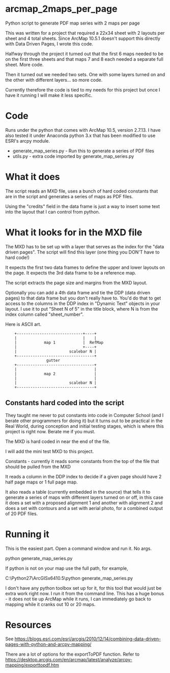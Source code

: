 # arcmap_2maps_per_page
Python script to generate PDF map series with 2 maps per page 

This was written for a project that required a 22x34 sheet with 2
layouts per sheet and 4 total sheets.  Since ArcMap 10.5.1 doesn't
support this directly with Data Driven Pages, I wrote this code.

Halfway through the project it turned out that the first 6 maps
needed to be on the first three sheets and that maps 7 and 8 each
needed a separate full sheet. More code.

Then it turned out we needed two sets. One with some layers turned on
and the other with different layers... so more code.

Currently therefore the code is tied to my needs for this project
but once I have it running I will make it less specific. 

# Code

Runs under the python that comes with ArcMap 10.5, version 2.7.13.
I have also tested it under Anaconda python 3.x that has been modified
to use ESRI's arcpy module.

* generate_map_series.py - Run this to generate a series of PDF files
* utils.py - extra code imported by generate_map_series.py

# What it does

The script reads an MXD file,
uses a bunch of hard coded constants that are in the script
and generates a series of maps as PDF files.

Using the "credits" field in the data frame is just a way to insert
some text into the layout that I can control from python.

# What it looks for in the MXD file

The MXD has to be set up with a layer that serves as the index for the
"data driven pages". The script will find this layer (one thing you DON'T
have to hard code!)

It expects the first two data frames to define the upper and lower layouts
on the page. It expects the 3rd data frame to be a reference map.

The script extracts the page size and margins from the MXD layout.

Optionally you can add a 4th data frame and tie the DDP (data driven
pages) to that data frame but you don't really have to. You'd do that
to get access to the columns in the DDP index in "Dynamic Text"
objects in your layout. I use it to put "Sheet N of 5" in the title
block, where N is from the index column called "sheet_number".

Here is ASCII art.

```
    +-----------------------------+----+
    |                             |    |
    |            map 1            |  RefMap
    |                             +----+
    |                       scalebar N |
    +----------------------------------+
                  gutter
    +----------------------------------+
    |                                  |
    |            map 2                 |
    |                                  |
    |                       scalebar N |
    +----------------------------------+
```

## Constants hard coded into the script

They taught me never to put constants into code in Computer School
(and I berate other programmers for doing it) but it turns out to be
practical in the Real World, during conception and initial testing
stages, which is where this project is right now. Berate me if you must.

The MXD is hard coded in near the end of the file.

I will add the mini test MXD to this project.

Constants - currently it reads some constants from the top of the file that should be pulled from the MXD

It reads a column in the DDP index to decide if a given page should have
2 half page maps or 1 full page map.

It also reads a table (currently embedded in the source)
that tells it to generate a series of maps with different layers
turned on or off, in this case it does a set with a proposed alignment 1
and another with alignment 2 and does a set with contours and a set with
aerial photo, for a combined output of 20 PDF files.

# Running it

This is the easiest part. Open a command window and run it. No args.

 python generate_map_series.py

If python is not on your map use the full path, for example,

 C:\Python27\ArcGISx6410.5\python generate_map_series.py

I don't have any python toolbox set up for it, for this tool that would
just be extra work right now. I run it from the command line. This has
a huge bonus - it does not tie up ArcMap while it runs, I can immediately
go back to mapping while it cranks out 10 or 20 maps.

# Resources

See https://blogs.esri.com/esri/arcgis/2010/12/14/combining-data-driven-pages-with-python-and-arcpy-mapping/

There are a lot of options for the exportToPDF function.
Refer to https://desktop.arcgis.com/en/arcmap/latest/analyze/arcpy-mapping/exporttopdf.htm